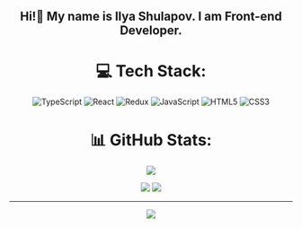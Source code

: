 <div align="center">
<h2>Hi!👋 My name is Ilya Shulapov. I am Front-end Developer.</h2>

# 💻 Tech Stack:
![TypeScript](https://img.shields.io/badge/typescript-%23007ACC.svg?style=for-the-badge&logo=typescript&logoColor=white) ![React](https://img.shields.io/badge/react-%2320232a.svg?style=for-the-badge&logo=react&logoColor=%2361DAFB) ![Redux](https://img.shields.io/badge/redux-%23593d88.svg?style=for-the-badge&logo=redux&logoColor=white) ![JavaScript](https://img.shields.io/badge/javascript-%23323330.svg?style=for-the-badge&logo=javascript&logoColor=%23F7DF1E) ![HTML5](https://img.shields.io/badge/html5-%23E34F26.svg?style=for-the-badge&logo=html5&logoColor=white) ![CSS3](https://img.shields.io/badge/css3-%231572B6.svg?style=for-the-badge&logo=css3&logoColor=white)
# 📊 GitHub Stats:

![](https://github-readme-streak-stats.herokuapp.com/?user=skiffter1337&theme=dark&hide_border=false)<br/>

![](https://github-readme-stats.vercel.app/api/top-langs/?username=skiffter1337&theme=dark&hide_border=false&include_all_commits=false&count_private=false)
![](https://github-readme-stats.vercel.app/api?username=skiffter1337&theme=dark&hide_border=false&include_all_commits=false&count_private=false)<br/>

---
[![](https://visitcount.itsvg.in/api?id=skiffter1337&icon=0&color=0)](https://visitcount.itsvg.in)

</div>
